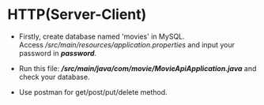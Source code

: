 # HTTP(Server-Client)
 
* Firstly, create database named 'movies' in MySQL. <br />
Access _/src/main/resources/application.properties_ and input your password in **_password_**.

* Run this file: **_/src/main/java/com/movie/MovieApiApplication.java_** and check your database.

* Use postman for get/post/put/delete method.